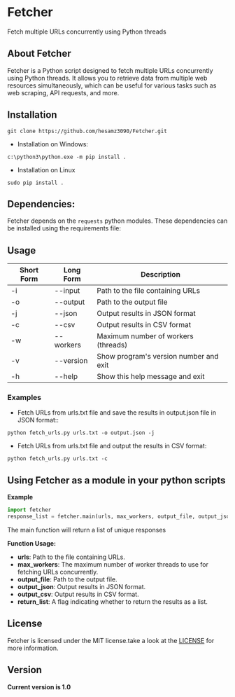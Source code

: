 # Fetcher
Fetch multiple URLs concurrently using Python threads

## About Fetcher
Fetcher is a Python script designed to fetch multiple URLs concurrently using Python threads. It allows you to retrieve data from multiple web resources simultaneously, which can be useful for various tasks such as web scraping, API requests, and more.

## Installation
```
git clone https://github.com/hesamz3090/Fetcher.git
```
- Installation on Windows:
```
c:\python3\python.exe -m pip install .
```
- Installation on Linux
```
sudo pip install .
```

## Dependencies:
Fetcher depends on the `requests` python modules.
These dependencies can be installed using the requirements file:


## Usage
| Short Form | Long Form | Description                            |
|------------|-----------|----------------------------------------|
| -i         | --input   | Path to the file containing URLs       |
| -o         | --output  | Path to the output file                |
| -j         | --json    | Output results in JSON format          |
| -c         | --csv     | Output results in CSV format           |
| -w         | --workers | Maximum number of workers (threads)    |
| -v         | --version | Show program's version number and exit |
| -h         | --help    | Show this help message and exit        |

### Examples

* Fetch URLs from urls.txt file and save the results in output.json file in JSON format::

```python fetch_urls.py urls.txt -o output.json -j```

* Fetch URLs from urls.txt file and output the results in CSV format:

``python fetch_urls.py urls.txt -c``

## Using Fetcher as a module in your python scripts

**Example**

```python
import fetcher 
response_list = fetcher.main(urls, max_workers, output_file, output_json, output_csv, return_list)
```
The main function will return a list of unique responses

**Function Usage:**
* **urls**: Path to the file containing URLs.
* **max_workers**: The maximum number of worker threads to use for fetching URLs concurrently.
* **output_file**: Path to the output file.
* **output_json**: Output results in JSON format.
* **output_csv**: Output results in CSV format.
* **return_list**: A flag indicating whether to return the results as a list.


## License
Fetcher is licensed under the MIT license.take a look at the [LICENSE](https://github.com/hesamz3090/Fetcher/blob/main/LICENSE) for more information.

## Version
**Current version is 1.0**